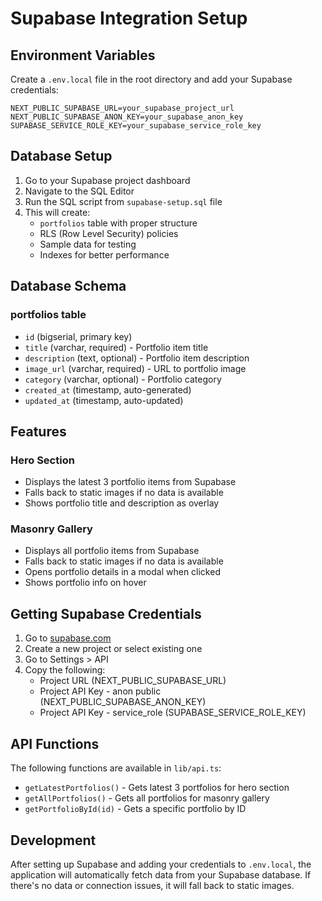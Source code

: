 # Supabase Integration Setup

## Environment Variables

Create a `.env.local` file in the root directory and add your Supabase credentials:

```env
NEXT_PUBLIC_SUPABASE_URL=your_supabase_project_url
NEXT_PUBLIC_SUPABASE_ANON_KEY=your_supabase_anon_key
SUPABASE_SERVICE_ROLE_KEY=your_supabase_service_role_key
```

## Database Setup

1. Go to your Supabase project dashboard
2. Navigate to the SQL Editor
3. Run the SQL script from `supabase-setup.sql` file
4. This will create:
   - `portfolios` table with proper structure
   - RLS (Row Level Security) policies
   - Sample data for testing
   - Indexes for better performance

## Database Schema

### portfolios table

- `id` (bigserial, primary key)
- `title` (varchar, required) - Portfolio item title
- `description` (text, optional) - Portfolio item description
- `image_url` (varchar, required) - URL to portfolio image
- `category` (varchar, optional) - Portfolio category
- `created_at` (timestamp, auto-generated)
- `updated_at` (timestamp, auto-updated)

## Features

### Hero Section

- Displays the latest 3 portfolio items from Supabase
- Falls back to static images if no data is available
- Shows portfolio title and description as overlay

### Masonry Gallery

- Displays all portfolio items from Supabase
- Falls back to static images if no data is available
- Opens portfolio details in a modal when clicked
- Shows portfolio info on hover

## Getting Supabase Credentials

1. Go to [supabase.com](https://supabase.com)
2. Create a new project or select existing one
3. Go to Settings > API
4. Copy the following:
   - Project URL (NEXT_PUBLIC_SUPABASE_URL)
   - Project API Key - anon public (NEXT_PUBLIC_SUPABASE_ANON_KEY)
   - Project API Key - service_role (SUPABASE_SERVICE_ROLE_KEY)

## API Functions

The following functions are available in `lib/api.ts`:

- `getLatestPortfolios()` - Gets latest 3 portfolios for hero section
- `getAllPortfolios()` - Gets all portfolios for masonry gallery
- `getPortfolioById(id)` - Gets a specific portfolio by ID

## Development

After setting up Supabase and adding your credentials to `.env.local`, the application will automatically fetch data from your Supabase database. If there's no data or connection issues, it will fall back to static images.
